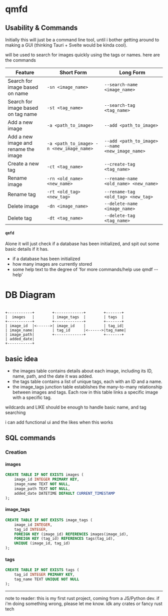 # qmfd



## Usability & Commands
Initially this will just be a command line tool, until i bother getting around to making a GUI (thinking Tauri + Svelte would be kinda cool).

will be used to search for images quickly using the tags or names. here are the commands

| Feature                                               | Short Form                           | Long Form                                                 |
|-------------------------------------------------------|--------------------------------------|----------------------------------------------------------|
| Search for image based on name                        | `-sn <image_name>`                   | `--search-name <image_name>`                              |
| Search for image based on tag name                    | `-st <tag_name>`                     | `--search-tag <tag_name>`                                 |
| Add a new image                                       | `-a <path_to_image>`                 | `--add <path_to_image>`                                   |
| Add a new image and rename the image                  | `-a <path_to_image> -n <new_image_name>` | `--add <path_to_image> --name <new_image_name>`       |
| Create a new tag                                      | `-ct <tag_name>`                     | `--create-tag <tag_name>`                                 |
| Rename image                                          | `-rn <old_name> <new_name>`          | `--rename-name <old_name> <new_name>`                     |
| Rename tag                                            | `-rt <old_tag> <new_tag>`            | `--rename-tag <old_tag> <new_tag>`                        |
| Delete image                                          | `-dn <image_name>`                   | `--delete-name <image_name>`                              |
| Delete tag                                            | `-dt <tag_name>`                     | `--delete-tag <tag_name>`                                 |



#### `qmfd`
Alone it will just check if a database has been initialized, and spit out some basic details if it has.
- if a database has been initialized
- how many images are currently stored
- some help text to the degree of 'for more commands/help use qmdf --help'


# DB Diagram
```

+-----------+        +-------------+        +-------+
|  images   |        | image_tags  |        | tags  |
+-----------+        +-------------+        +-------+
| image_id  |<------>| image_id    |        | tag_id|
| image_name|        | tag_id      |<------>|tag_name|
| image_path|        +-------------+        +-------+
| added_date|
+-----------+
```

## basic idea
- the images table contains details about each image, including its ID, name, path, and the date it was added.
- the tags table contains a list of unique tags, each with an ID and a name.
- the image_tags junction table establishes the many-to-many relationship between images and tags. Each row in this table links a specific image with a specific tag.

wildcards and LIKE should be enough to handle basic name, and tag searching

i can add functional ui and the likes when this works

## SQL commands
### Creation
#### images
```sql
CREATE TABLE IF NOT EXISTS images (
    image_id INTEGER PRIMARY KEY,
    image_name TEXT NOT NULL,
    image_path TEXT NOT NULL,
    added_date DATETIME DEFAULT CURRENT_TIMESTAMP
);
```

#### image_tags
```sql
CREATE TABLE IF NOT EXISTS image_tags (
    image_id INTEGER,
    tag_id INTEGER,
    FOREIGN KEY (image_id) REFERENCES images(image_id),
    FOREIGN KEY (tag_id) REFERENCES tags(tag_id),
    UNIQUE (image_id, tag_id)
);
```

#### tags
```sql
CREATE TABLE IF NOT EXISTS tags (
    tag_id INTEGER PRIMARY KEY,
    tag_name TEXT UNIQUE NOT NULL
);
```




---
note to reader: this is my first rust project, coming from a JS/Python dev. if i'm doing something wrong, please let me know. idk any crates or fancy rust tech